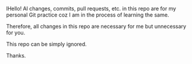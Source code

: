 lHello!
Al changes, commits, pull requests, etc. in this repo are for my personal Git practice coz I am in the process of learning the same.

Therefore, all changes in this repo are necessary for me but unnecessary for you. 

This repo can be simply ignored.

Thanks.